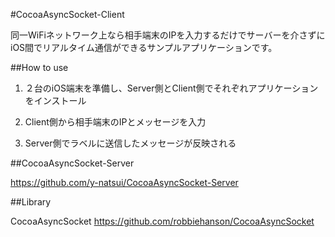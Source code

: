 #CocoaAsyncSocket-Client

同一WiFiネットワーク上なら相手端末のIPを入力するだけでサーバーを介さずにiOS間でリアルタイム通信ができるサンプルアプリケーションです。

##How to use

1. ２台のiOS端末を準備し、Server側とClient側でそれぞれアプリケーションをインストール

2. Client側から相手端末のIPとメッセージを入力

3. Server側でラベルに送信したメッセージが反映される

##CocoaAsyncSocket-Server

https://github.com/y-natsui/CocoaAsyncSocket-Server

##Library

CocoaAsyncSocket
https://github.com/robbiehanson/CocoaAsyncSocket
